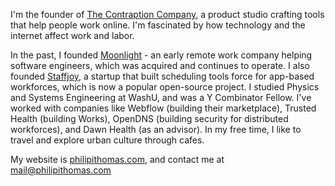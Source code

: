 
I'm the founder of [The Contraption Company](https://github.com/contraptionco), a product studio crafting tools that help people work online. I'm fascinated by how technology and the internet affect work and labor.

In the past, I founded [Moonlight](https://github.com/moonlightwork) - an early remote work company helping software engineers, which was acquired and continues to operate. I also founded [Staffjoy](https://github.com/staffjoy), a startup that built scheduling tools force for app-based workforces, which is now a popular open-source project. I studied Physics and Systems Engineering at WashU, and was a Y Combinator Fellow. I've worked with companies like Webflow (building their marketplace), Trusted Health (building Works), OpenDNS (building security for distributed workforces), and Dawn Health (as an advisor). In my free time, I like to travel and explore urban culture through cafes.

My website is [philipithomas.com](https://www.philipithomas.com), and contact me at [mail@philipithomas.com](mailto:mail@philipithomas.com)
